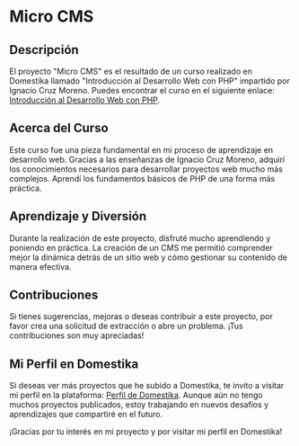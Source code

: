 # Micro CMS

## Descripción

El proyecto "Micro CMS" es el resultado de un curso realizado en Domestika llamado "Introducción al Desarrollo Web con PHP" impartido por Ignacio Cruz Moreno. Puedes encontrar el curso en el siguiente enlace: [Introducción al Desarrollo Web con PHP](https://www.domestika.org/es/courses/405-introduccion-al-desarrollo-web-con-php/course).

## Acerca del Curso

Este curso fue una pieza fundamental en mi proceso de aprendizaje en desarrollo web. Gracias a las enseñanzas de Ignacio Cruz Moreno, adquirí los conocimientos necesarios para desarrollar proyectos web mucho más complejos. Aprendí los fundamentos básicos de PHP de una forma más práctica.

## Aprendizaje y Diversión

Durante la realización de este proyecto, disfruté mucho aprendiendo y poniendo en práctica. La creación de un CMS me permitió comprender mejor la dinámica detrás de un sitio web y cómo gestionar su contenido de manera efectiva.

## Contribuciones

Si tienes sugerencias, mejoras o deseas contribuir a este proyecto, por favor crea una solicitud de extracción o abre un problema. ¡Tus contribuciones son muy apreciadas!

## Mi Perfil en Domestika

Si deseas ver más proyectos que he subido a Domestika, te invito a visitar mi perfil en la plataforma: [Perfil de Domestika](https://www.domestika.org/es/mrvacuum). Aunque aún no tengo muchos proyectos publicados, estoy trabajando en nuevos desafíos y aprendizajes que compartiré en el futuro.

¡Gracias por tu interés en mi proyecto y por visitar mi perfil en Domestika!

